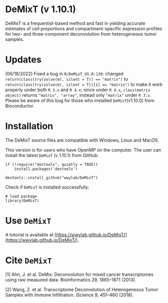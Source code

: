 # DeMixT (v 1.10.1)
DeMixT is a frequentist-based method and fast in yielding accurate estimates of cell proportions and compartment-specific expression profiles for two- and three-component deconvolution from heterogeneous tumor samples. 

# Updates
(06/18/2022) Fixed a bug in ``R/DeMixT_GS.R:130``: changed ``return(class(try(solve(m), silent = T)) == "matrix")`` to ``return(class(try(solve(m), silent = T))[1] == "matrix")`` to make it work properly under both ``R 3.x`` and ``R 4.x``; since under ``R 4.x``, ``class(matrix object)`` returns ``"matrix", "array"``, instead only ``"matrix"``  under ``R 3.x``. Please be aware of this bug for those who installed ``DeMixT``(v1.10.0) from Bioconductor. 


# Installation
The DeMixT source files are compatible with Windows, Linux and MacOS.

This version is for users who have OpenMP on the computer. The user can install the latest ``DeMixT``  (v 1.10.1) from GitHub:

```
if (!require("devtools", quietly = TRUE))
    install.packages('devtools')

devtools::install_github("wwylab/DeMixT")
```

Check if ``DeMixT`` is installed successfully:
```
# load package
library(DeMixT)
```

# Use ``DeMixT``
A tutorial is available at [https://wwylab.github.io/DeMixT/](https://wwylab.github.io/DeMixT/).

# Cite ``DeMixT``

[1] Ahn, J. et al. DeMix: Deconvolution for mixed cancer transcriptomes using raw measured data. Bioinformatics 29, 1865–1871 (2013).

[2] Wang, Z. et al. Transcriptome Deconvolution of Heterogeneous Tumor Samples with Immune Infiltration. iScience 9, 451–460 (2018).
